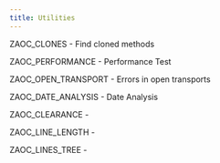 ```yaml
---
title: Utilities
---
```


ZAOC_CLONES - Find cloned methods

ZAOC_PERFORMANCE - Performance Test

ZAOC_OPEN_TRANSPORT - Errors in open transports

ZAOC_DATE_ANALYSIS - Date Analysis

ZAOC_CLEARANCE -

ZAOC_LINE_LENGTH -

ZAOC_LINES_TREE -